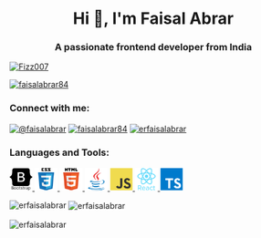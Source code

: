 <h1 align="center">Hi 👋, I'm Faisal Abrar</h1>
<h3 align="center">A passionate frontend developer from India</h3>

<p align="left"> <a href="https://github.com/ryo-ma/github-profile-trophy"><img src="https://github-profile-trophy.vercel.app/?username=Fizz007" alt="Fizz007" /></a> </p>

<p align="left"> <a href="https://twitter.com/faisalabrar84" target="blank"><img src="https://img.shields.io/twitter/follow/faisalabrar84?logo=twitter&style=for-the-badge" alt="faisalabrar84" /></a> </p>

<h3 align="left">Connect with me:</h3>
<p align="left">
<a href="https://codepen.io/@faisalabrar" target="blank"><img align="center" src="https://raw.githubusercontent.com/rahuldkjain/github-profile-readme-generator/master/src/images/icons/Social/codepen.svg" alt="@faisalabrar" height="30" width="40" /></a>
<a href="https://twitter.com/faisalabrar84" target="blank"><img align="center" src="https://raw.githubusercontent.com/rahuldkjain/github-profile-readme-generator/master/src/images/icons/Social/twitter.svg" alt="faisalabrar84" height="30" width="40" /></a>
<a href="https://www.leetcode.com/erfaisalabrar" target="blank"><img align="center" src="https://raw.githubusercontent.com/rahuldkjain/github-profile-readme-generator/master/src/images/icons/Social/leet-code.svg" alt="erfaisalabrar" height="30" width="40" /></a>
</p>

<h3 align="left">Languages and Tools:</h3>
<p align="left"> <a href="https://getbootstrap.com" target="_blank" rel="noreferrer"> <img src="https://raw.githubusercontent.com/devicons/devicon/master/icons/bootstrap/bootstrap-plain-wordmark.svg" alt="bootstrap" width="40" height="40"/> </a> <a href="https://www.w3schools.com/css/" target="_blank" rel="noreferrer"> <img src="https://raw.githubusercontent.com/devicons/devicon/master/icons/css3/css3-original-wordmark.svg" alt="css3" width="40" height="40"/> </a> <a href="https://www.w3.org/html/" target="_blank" rel="noreferrer"> <img src="https://raw.githubusercontent.com/devicons/devicon/master/icons/html5/html5-original-wordmark.svg" alt="html5" width="40" height="40"/> </a> <a href="https://www.java.com" target="_blank" rel="noreferrer"> <img src="https://raw.githubusercontent.com/devicons/devicon/master/icons/java/java-original.svg" alt="java" width="40" height="40"/> </a> <a href="https://developer.mozilla.org/en-US/docs/Web/JavaScript" target="_blank" rel="noreferrer"> <img src="https://raw.githubusercontent.com/devicons/devicon/master/icons/javascript/javascript-original.svg" alt="javascript" width="40" height="40"/> </a> <a href="https://reactjs.org/" target="_blank" rel="noreferrer"> <img src="https://raw.githubusercontent.com/devicons/devicon/master/icons/react/react-original-wordmark.svg" alt="react" width="40" height="40"/> </a> <a href="https://www.typescriptlang.org/" target="_blank" rel="noreferrer"> <img src="https://raw.githubusercontent.com/devicons/devicon/master/icons/typescript/typescript-original.svg" alt="typescript" width="40" height="40"/> </a> </p>

<p><img align="left" src="https://github-readme-stats.vercel.app/api/top-langs?username=erfaisalabrar&show_icons=true&locale=en&layout=compact" alt="erfaisalabrar" /></p>

<p>&nbsp;<img align="center" src="https://github-readme-stats.vercel.app/api?username=erfaisalabrar&show_icons=true&locale=en" alt="erfaisalabrar" /></p>

<p><img align="center" src="https://github-readme-streak-stats.herokuapp.com/?user=erfaisalabrar&" alt="erfaisalabrar" /></p>
